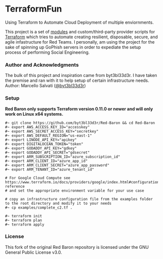 # TerraformFun
Using Terraform to Automate Cloud Deployment of multiple enviornments. 

This project is a set of [modules](https://www.terraform.io/docs/modules/index.html) and custom/third-party provider scripts for [Terraform](https://www.terraform.io/) which tries to automate creating resilient, disposable, secure, and agile infastructure for Red Teams.  I personally, am using the project for the sake of spinning up GoPhish servers in order to expediate the setup process of performing Social Engineering.  

### Author and Acknowledgments
The bulk of this project and inspiration came from byt3bl33d3r.  I have taken the premise and ran with it to help setup of certain infrastructure needs.  
Author: Marcello Salvati ([@byt3bl33d3r](https://twitter.com/byt3bl33d3r))

### Setup
**Red Baron only supports Terraform version 0.11.0 or newer and will only work on Linux x64 systems.** 

```
#~ git clone https://github.com/byt3bl33d3r/Red-Baron && cd Red-Baron
#~ export AWS_ACCESS_KEY_ID="accesskey"
#~ export AWS_SECRET_ACCESS_KEY="secretkey"
#~ export AWS_DEFAULT_REGION="us-east-1"
#~ export LINODE_API_KEY="apikey"
#~ export DIGITALOCEAN_TOKEN="token"
#~ export GODADDY_API_KEY="gdkey"
#~ export GODADDY_API_SECRET="gdsecret"
#~ export ARM_SUBSCRIPTION_ID="azure_subscription_id"
#~ export ARM_CLIENT_ID="azure_app_id"
#~ export ARM_CLIENT_SECRET="azure_app_password"
#~ export ARM_TENANT_ID="azure_tenant_id"

# For Google Cloud Compute see https://www.terraform.io/docs/providers/google/index.html#configuration-reference 
# and set the appropriate environment variable for your use case

# copy an infrastructure configuration file from the examples folder to the root directory and modify it to your needs
#~ cp examples/complete_c2.tf .

#~ terraform init
#~ terraform plan
#~ terraform apply
```

### License
This fork of the original Red Baron repository is licensed under the GNU General Public License v3.0.
